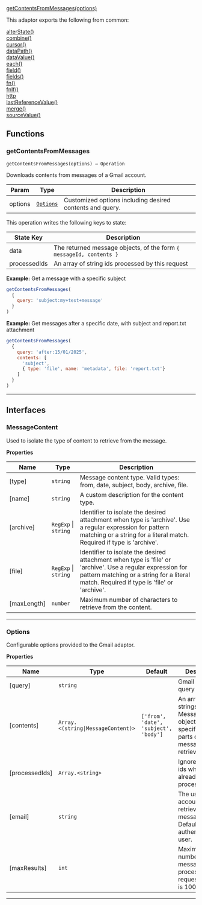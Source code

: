 <dl>
<dt>
    <a href="#getcontentsfrommessages">getContentsFromMessages(options)</a></dt>
</dl>


This adaptor exports the following from common:
<dl>
<dt>
    <a href="/adaptors/packages/common-docs#alterstate">alterState()</a>
</dt>
<dt>
    <a href="/adaptors/packages/common-docs#combine">combine()</a>
</dt>
<dt>
    <a href="/adaptors/packages/common-docs#cursor">cursor()</a>
</dt>
<dt>
    <a href="/adaptors/packages/common-docs#datapath">dataPath()</a>
</dt>
<dt>
    <a href="/adaptors/packages/common-docs#datavalue">dataValue()</a>
</dt>
<dt>
    <a href="/adaptors/packages/common-docs#each">each()</a>
</dt>
<dt>
    <a href="/adaptors/packages/common-docs#field">field()</a>
</dt>
<dt>
    <a href="/adaptors/packages/common-docs#fields">fields()</a>
</dt>
<dt>
    <a href="/adaptors/packages/common-docs#fn">fn()</a>
</dt>
<dt>
    <a href="/adaptors/packages/common-docs#fnif">fnIf()</a>
</dt>
<dt>
    <a href="/adaptors/packages/common-docs#http">http</a>
</dt>
<dt>
    <a href="/adaptors/packages/common-docs#lastreferencevalue">lastReferenceValue()</a>
</dt>
<dt>
    <a href="/adaptors/packages/common-docs#merge">merge()</a>
</dt>
<dt>
    <a href="/adaptors/packages/common-docs#sourcevalue">sourceValue()</a>
</dt></dl>

## Functions
### getContentsFromMessages

<p><code>getContentsFromMessages(options) ⇒ Operation</code></p>

Downloads contents from messages of a Gmail account.


| Param | Type | Description |
| --- | --- | --- |
| options | [<code>Options</code>](#options) | Customized options including desired contents and query. |

This operation writes the following keys to state:

| State Key | Description |
| --- | --- |
| data | The returned message objects, of the form `{ messageId, contents } ` |
| processedIds | An array of string ids processed by this request |
**Example:** Get a message with a specific subject
```js
getContentsFromMessages(
  {
    query: 'subject:my+test+message'
  }
)
```
**Example:** Get messages after a specific date, with subject and report.txt attachment
```js
getContentsFromMessages(
  {
    query: 'after:15/01/2025',
    contents: [
      'subject',
      { type: 'file', name: 'metadata', file: 'report.txt'}
    ]
  }
)
```

* * *


##  Interfaces

### MessageContent

Used to isolate the type of content to retrieve from the message.

**Properties**

| Name | Type | Description |
| --- | --- | --- |
| [type] | <code>string</code> | Message content type. Valid types: from, date, subject, body, archive, file. |
| [name] | <code>string</code> | A custom description for the content type. |
| [archive] | <code>RegExp</code> \| <code>string</code> | Identifier to isolate the desired attachment when type is 'archive'.   Use a regular expression for pattern matching or a string for a literal match. Required if type is 'archive'. |
| [file] | <code>RegExp</code> \| <code>string</code> | Identifier to isolate the desired attachment when type is 'file' or 'archive'.   Use a regular expression for pattern matching or a string for a literal match. Required if type is 'file' or 'archive'. |
| [maxLength] | <code>number</code> | Maximum number of characters to retrieve from the content. |


* * *

### Options

Configurable options provided to the Gmail adaptor.

**Properties**

| Name | Type | Default | Description |
| --- | --- | --- | --- |
| [query] | <code>string</code> |  | Gmail search query string. |
| [contents] | <code>Array.&lt;(string\|MessageContent)&gt;</code> | <code>[&#x27;from&#x27;, &#x27;date&#x27;, &#x27;subject&#x27;, &#x27;body&#x27;]</code> | An array of strings or MessageContent objects used to specify which parts of the message to retrieve. |
| [processedIds] | <code>Array.&lt;string&gt;</code> |  | Ignore message ids which have already been processed. |
| [email] | <code>string</code> |  | The user account to retrieve messages from. Defaults to the authenticated user. |
| [maxResults] | <code>int</code> |  | Maximum number of messages to process per request. Default is 1000. |


* * *

